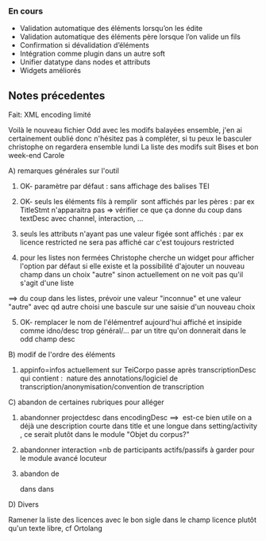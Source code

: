 ### En cours
* Validation automatique des éléments lorsqu’on les édite
* Validation automatique des éléments père lorsque l’on valide un fils
* Confirmation si dévalidation d’éléments 
* Intégration comme plugin dans un autre soft
* Unifier datatype dans nodes et attributs
* Widgets améliorés

## Notes précedentes

Fait: XML encoding limité

Voilà le nouveau fichier Odd avec les modifs balayées ensemble, j'en ai certainement oublié donc n'hésitez pas à compléter, si tu peux le basculer christophe on regardera ensemble lundi
La liste des modifs suit
Bises et bon week-end
Carole

A) remarques générales sur l'outil

1) OK- paramètre par défaut : sans affichage des balises TEI

2) OK- seuls les éléments fils à remplir  sont affichés par les pères : par ex TitleStmt n'apparaitra pas => vérifier ce que ça donne du coup dans textDesc avec channel, interaction, ...

3) seuls les attributs n'ayant pas une valeur figée sont affichés : par ex licence restricted ne sera pas affiché car c'est toujours restricted

4) pour les listes non fermées Christophe cherche un widget pour afficher l'option par défaut si elle existe et la possibilité d'ajouter un nouveau champ dans un choix "autre" sinon actuellement on ne voit pas qu'il s'agit d'une liste

==> du coup dans les listes, prévoir une valeur "inconnue" et une valeur "autre" avec qd autre choisi une bascule sur une saisie d'un nouveau choix

5) OK- remplacer le nom de l'élémentref aujourd'hui affiché et insipide comme idno/desc trop général/... par un titre qu'on donnerait dans le odd champ desc


B) modif de l'ordre des éléments

1) appinfo=infos actuellement sur TeiCorpo passe après transcriptionDesc qui contient :  nature des annotations/logiciel de transcription/anonymisation/convention de transcription


C) abandon de certaines rubriques pour alléger

1) abandonner projectdesc dans encodingDesc ==>  est-ce bien utile on a déjà une description courte dans title et une longue dans setting/activity , ce serait plutôt dans le module "Objet du corpus?"

2) abandonner interaction =nb de participants actifs/passifs à garder pour le module avancé locuteur

3) abandon de <p> dans <activity> dans <setting>


D) Divers

Ramener la liste des licences avec le bon sigle dans le champ licence plutôt qu'un texte libre, cf Ortolang

